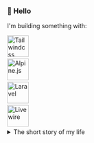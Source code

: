 ### 👋 Hello 

I'm building something with:
    
<img style="display:block;margin-bottom:4px" height="50" src="https://img.shields.io/badge/Tailwindcss-0C1116?logo=Tailwindcss&style=for-the-badge&labelColor=161A23" alt="Tailwindcss">

<img style="display:block;margin-bottom:4px" height="50" src="https://img.shields.io/badge/Alpine.js-0C1116?logo=Alpine.js&style=for-the-badge&labelColor=161A23" alt="Alpine.js">

<img style="display:block;margin-bottom:4px" height="50" src="https://img.shields.io/badge/Laravel-0C1116?logo=Laravel&style=for-the-badge&labelColor=161A23" alt="Laravel">

<img style="display:block;margin-bottom:4px" height="50" src="https://img.shields.io/badge/Livewire-0C1116?logo=Livewire&style=for-the-badge&labelColor=161A23&logoColor=FB71A8" alt="Livewire">

<details>
  <summary>The short story of my life</summary>
  
   <div>
     <img style="display:block;margin-bottom:4px" height="250" src="https://preview.redd.it/ysaejld56apa1.jpeg?width=539&format=pjpg&auto=webp&v=enabled&s=c882ae3776cd3ed127f102387967caa0fb7634a5" alt="The short story of my life">
   </div>
  
</details>
